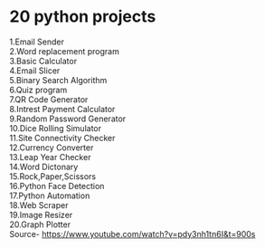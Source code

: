 # 20 python projects
1.Email Sender  
2.Word replacement program  
3.Basic Calculator  
4.Email Slicer  
5.Binary Search Algorithm  
6.Quiz program  
7.QR Code Generator  
8.Intrest Payment Calculator  
9.Random Password Generator  
10.Dice Rolling Simulator  
11.Site Connectivity Checker  
12.Currency Converter  
13.Leap Year Checker  
14.Word Dictonary  
15.Rock,Paper,Scissors  
16.Python Face Detection  
17.Python Automation   
18.Web Scraper  
19.Image Resizer  
20.Graph Plotter  
 Source- https://www.youtube.com/watch?v=pdy3nh1tn6I&t=900s

